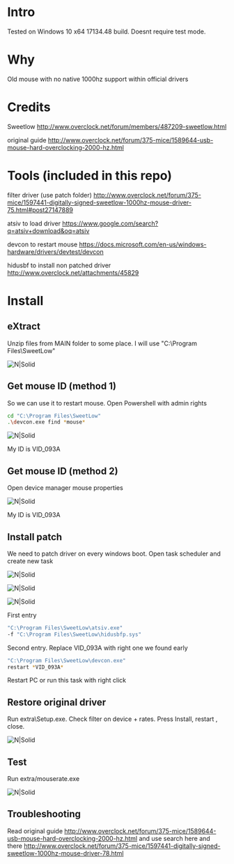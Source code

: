 # Intro
Tested on Windows 10 x64 17134.48 build. Doesnt require test mode.

# Why
Old mouse with no native 1000hz support within official drivers

# Credits
Sweetlow http://www.overclock.net/forum/members/487209-sweetlow.html

original guide http://www.overclock.net/forum/375-mice/1589644-usb-mouse-hard-overclocking-2000-hz.html

# Tools (included in this repo)
filter driver (use patch folder) http://www.overclock.net/forum/375-mice/1597441-digitally-signed-sweetlow-1000hz-mouse-driver-75.html#post27147889

atsiv to load driver https://www.google.com/search?q=atsiv+download&oq=atsiv

devcon to restart mouse  https://docs.microsoft.com/en-us/windows-hardware/drivers/devtest/devcon

hidusbf to install non patched driver http://www.overclock.net/attachments/45829

# Install
## eXtract
Unzip files from MAIN folder to some place. I will use "C:\Program Files\SweetLow"

![N|Solid](https://lh3.googleusercontent.com/-aYz796WNAqk/WwFjGJ5EwZI/AAAAAAAAVmQ/Se8QIPd4snsHYrmnUK5C2mrgYJvCG9fzwCHMYCw/s0/explorer_2018-05-20_14-59-17.png)

## Get mouse ID (method 1)
So we can use it to restart mouse. Open Powershell with admin rights
```sh
cd "C:\Program Files\SweetLow"
.\devcon.exe find *mouse*
```
![N|Solid](https://lh3.googleusercontent.com/-o-2Pp52L-2I/WwFkICAmTiI/AAAAAAAAVmY/cYIYEs8hSeMI1ulv6xLB2SuRdWWqESSTQCHMYCw/s0/powershell_2018-05-20_15-03-40.png)

My ID is VID_093A

## Get mouse ID (method 2)
Open device manager mouse properties

![N|Solid](https://lh3.googleusercontent.com/-NFZY-e8tuf0/WwFt5I-6o_I/AAAAAAAAVnc/MBQvUf_SZ1QnSh03lPaF8_klcLP6TYwVgCHMYCw/s0/mmc_2018-05-20_15-45-19.png)

My ID is VID_093A

## Install patch
We need to patch driver on every windows boot. Open task scheduler and create new task

![N|Solid](https://lh3.googleusercontent.com/-mKbJLDfSrJY/WwFniwfbWTI/AAAAAAAAVm0/VdRGtKjGcBIHsSbxM5nfI7LuyntmcVbogCHMYCw/s0/mmc_2018-05-20_15-18-16.png)

![N|Solid](https://lh3.googleusercontent.com/-LiCHf2j1dHg/WwFnk3AJSPI/AAAAAAAAVm4/1H37l51jaLw6801GRANr2zakFnUJj3t0gCHMYCw/s0/mmc_2018-05-20_15-18-25.png)

![N|Solid](https://lh3.googleusercontent.com/-EzSr1CdvnT0/WwFnr6F0kvI/AAAAAAAAVm8/KdO8RffxnmogZP0dRkTJPeKKz_R-7lPsQCHMYCw/s0/mmc_2018-05-20_15-18-53.png)

First entry
```sh
"C:\Program Files\SweetLow\atsiv.exe"
-f "C:\Program Files\SweetLow\hidusbfp.sys"
```
Second entry. Replace VID_093A with right one we found early
```sh
"C:\Program Files\SweetLow\devcon.exe"
restart *VID_093A*
```
Restart PC or run this task with right click

## Restore original driver
Run extra\Setup.exe. Check filter on device + rates. Press Install, restart , close.

![N|Solid](https://lh3.googleusercontent.com/-WWuhlwyKfaw/WwFnHOKY1VI/AAAAAAAAVmo/13iLo6kUBecCL9QtZ8fTL9SN3FQCRnDKgCHMYCw/s0/Setup_2018-05-20_15-16-26.png)

## Test
Run extra/mouserate.exe

![N|Solid](https://lh3.googleusercontent.com/-aeDyHaLbjq0/WwFo-GyymnI/AAAAAAAAVnQ/Sh6anEgLHsgLZVnb-YAnF8K2ClCBrNCogCHMYCw/s0/mouserate_2018-05-20_15-24-21.png)

## Troubleshooting
Read original guide http://www.overclock.net/forum/375-mice/1589644-usb-mouse-hard-overclocking-2000-hz.html and use search here and there http://www.overclock.net/forum/375-mice/1597441-digitally-signed-sweetlow-1000hz-mouse-driver-78.html